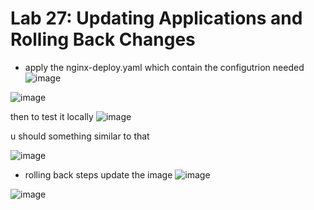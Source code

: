 # Lab 27: Updating Applications and Rolling Back Changes

- apply the nginx-deploy.yaml which contain the configutrion needed
![image](https://github.com/user-attachments/assets/0834b11e-ad1f-474b-934b-8d68c50984e9)


![image](https://github.com/user-attachments/assets/3809cde8-4db0-484b-b759-7a330276efa7)

then to test it locally 
![image](https://github.com/user-attachments/assets/131499d2-7c5f-43a5-bfba-282359940ece)

u should something similar to that 

![image](https://github.com/user-attachments/assets/0501ed4f-478e-46c4-ae33-671994fdfa71)

- rolling back steps 
update the image
![image](https://github.com/user-attachments/assets/adc62614-d068-431b-bcea-4855c0b9046d)



![image](https://github.com/user-attachments/assets/8b0819cb-5e52-41c9-82cc-e15aa18ccbd9)
